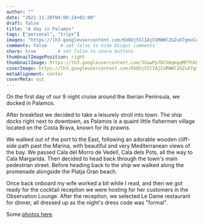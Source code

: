 ```yaml
---
author: ""
date: "2021-11-20T04:00:24+02:00"
draft: false
title: "A day in Palamos"
tags: ["personal", "trips"]
images: "https://lh3.googleusercontent.com/KbOUj5SlIAjCURWWl2GZuX7gmuCA6OLEQrm-w2JlUvD10ktforv5IVvCxcvvNI13WCj2YINhzzf5JxU_fjFePa9il5_LBi-A64XGsR6F6CEzEBpPcd3dwtv86eorxZIri9BPJHBK1zw=w1920-h1080"
comments: false     # set false to hide Disqus comments
share: true        # set false to share buttons
thumbnailImagePosition: right
thumbnailImage: https://lh3.googleusercontent.com/3XwwPp7DCh8qmgqMPfhkPVRaFBL5_cWkBPjZiq6rC0Rar9JTstC8066OsKCl3ZDIXB-v_C831jnucE2e4W__8Bx1r5QlYoE6l7aUvOS4hwh-vXbROEgikEabDCo35EhTY_9GS9MDHVk=w1920-h1080
coverImage: https://lh3.googleusercontent.com/KbOUj5SlIAjCURWWl2GZuX7gmuCA6OLEQrm-w2JlUvD10ktforv5IVvCxcvvNI13WCj2YINhzzf5JxU_fjFePa9il5_LBi-A64XGsR6F6CEzEBpPcd3dwtv86eorxZIri9BPJHBK1zw=w1920-h1080
metaAlignment: center
coverMeta: out
---
```


On the first day of our 9 night cruise around the Iberian Peninsula, we docked in Palamos.

<!--more-->

After breakfast we decided to take a leisurely stroll into town. The ship docks right next to downtown, as Palamos is a quaint little fishermen village located on the Costa Brava, known for its prawns.

We walked out of the port to the East, following an adorable wooden cliff-side path past the Marina, with beautiful and very Mediterranean views of the bay. We passed Cala del Morro de Vedell, Cala dels Pots, all the way to Cala Margarida. Then decided to head back through the town's main pedestrian street. Before heading back to the ship we walked along the promenade alongside the Platja Gran beach.

Once back onboard my wife worked a bit while I read, and then we got ready for the cocktail reception we were hosting for her customers in the Observation Lounge. After the reception, we selected Le Dame restaurant for dinner, all dressed up as the night's dress code was "formal".

Some [photos here](https://photos.app.goo.gl/cXKaYJm1AyEdwAz27).
